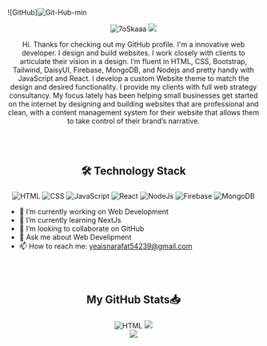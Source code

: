 ![GitHub]<img src="https://i.ibb.co/44grbRc/Git-Hub-min.png" alt="Git-Hub-min" border="0">

<p align="center"> 
	<img src="https://komarev.com/ghpvc/?username=mdarafatyeasin&color=brightgreen" alt="7oSkaaa" /> 
	<a href = "https://commits.top/egypt.html" target="_blank">
		<img src="https://img.shields.io/github/followers/mdarafatyeasin?style=social" target="_blank"/> 
	</a>
</p>

<p align="center">Hi. Thanks for checking out my GitHub profile. I'm a innovative web developer. I design and build websites. I work closely with clients to articulate their vision in a design. I’m fluent in HTML, CSS, Bootstrap, Tailwind, DaisyUI, Firebase, MongoDB, and Nodejs and pretty handy with JavaScript and React. I develop a custom Website theme to match the design and desired functionality. I provide my clients with full web strategy consultancy. My focus lately has been helping small businesses get started on the internet by designing and building websites that are professional and clean, with a content management system for their website that allows them to take control of their brand’s narrative.</p>

</br>
</br>

## <p align="center">🛠️ Technology Stack</p>
<p align="center">
	<img src="https://img.shields.io/badge/HTML5-E34F26?style=for-the-badge&logo=html5&logoColor=white" alt="HTML"/>
	<img src="https://img.shields.io/badge/CSS3-1572B6?style=for-the-badge&logo=css3&logoColor=white" alt="CSS"/>
	<img src="https://img.shields.io/badge/JavaScript-F7DF1E?style=for-the-badge&logo=javascript&logoColor=black" alt="JavaScript"/>
	<img src="https://img.shields.io/badge/React-20232A?style=for-the-badge&logo=react&logoColor=61DAFB" alt="React"/>
	<img src="https://img.shields.io/badge/Node.js-339933?style=for-the-badge&logo=nodedotjs&logoColor=white" alt="NodeJs"/>
	<img src="https://img.shields.io/badge/firebase-ffca28?style=for-the-badge&logo=firebase&logoColor=black" alt="Firebase"/>
	<img src="https://img.shields.io/badge/MongoDB-4EA94B?style=for-the-badge&logo=mongodb&logoColor=white" alt="MongoDB"/>
</p>

- 🔭 I’m currently working on Web Development 
- 🌱 I’m currently learning NextJs 
- 👯 I’m looking to collaborate on GitHub 
- 💬 Ask me about Web Develipment 
- 📫 How to reach me: yeaisnarafat54239@gmail.com 

</br>
</br>

## <p align="center">My GitHub Stats📥 </p>

<p align="center">
	<img src="https://github-readme-stats.vercel.app/api?username=mdarafatyeasin&show_icons=true&theme=radical" alt="HTML"/>
	<img src="http://github-readme-streak-stats.herokuapp.com?user=mdarafatyeasin&theme=radical"/> </br>
	<img src="https://github-readme-stats.vercel.app/api/top-langs/?username=mdarafatyeasin&&theme=radical"/>
</p>
